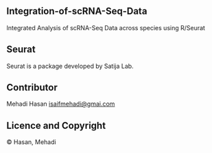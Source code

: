 ## Integration-of-scRNA-Seq-Data
Integrated Analysis of scRNA-Seq Data across species using R/Seurat
## Seurat 
Seurat is a package developed by Satija Lab.

## Contributor
Mehadi Hasan <isaifmehadi@gmai.com>

## Licence and Copyright
© Hasan, Mehadi

